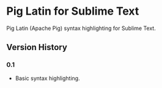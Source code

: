 # Pig Latin for Sublime Text

Pig Latin (Apache Pig) syntax highlighting for Sublime Text.

## Version History

### 0.1

* Basic syntax highlighting.